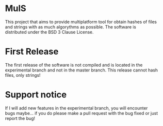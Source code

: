 # MulS
This project that aims to provide multiplatform tool for obtain hashes of files and strings with as much algorythms as possible. The software is distributed under the BSD 3 Clause License.

# First Release
The first release of the software is not compiled and is located in the experimental branch and not in the master branch.
This release cannot hash files, only strings!

# Support notice
If I will add new features in the experimental branch, you will encounter bugs maybe... if you do please make a pull request with the bug fixed or just report the bug!
